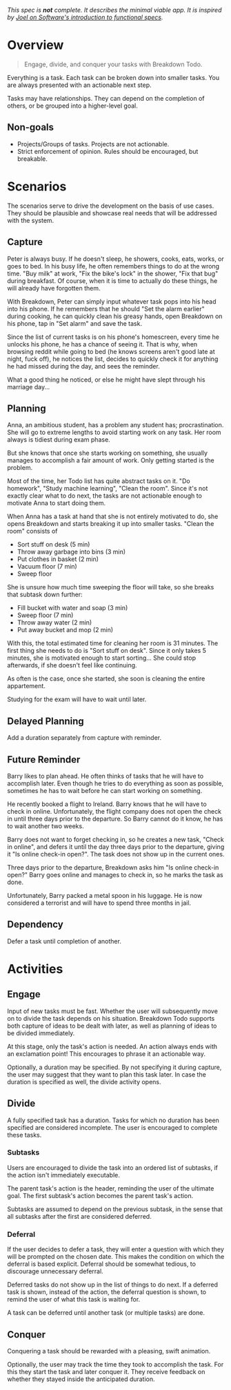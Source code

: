 _This spec is __not__ complete. It describes the minimal viable app. It is inspired by [Joel on Software's introduction to functional specs](https://www.joelonsoftware.com/2000/10/02/painless-functional-specifications-part-1-why-bother/)._

# Overview
> Engage, divide, and conquer your tasks with Breakdown Todo.

Everything is a task. Each task can be broken down into smaller tasks. You are always presented with an actionable next step.

Tasks may have relationships. They can depend on the completion of others, or be grouped into a higher-level goal.

## Non-goals

- Projects/Groups of tasks. Projects are not actionable.
- Strict enforcement of opinion. Rules should be encouraged, but breakable.

# Scenarios
The scenarios serve to drive the development on the basis of use cases. They should be plausible and showcase real needs that will be addressed with the system.

## Capture
Peter is always busy. If he doesn't sleep, he showers, cooks, eats, works, or goes to bed. In his busy life, he often remembers things to do at the wrong time. "Buy milk" at work, "Fix the bike's lock" in the shower, "Fix that bug" during breakfast. Of course, when it is time to actually do these things, he will already have forgotten them.

With Breakdown, Peter can simply input whatever task pops into his head into his phone. If he remembers that he should "Set the alarm earlier" during cooking, he can quickly clean his greasy hands, open Breakdown on his phone, tap in "Set alarm" and save the task.

Since the list of current tasks is on his phone's homescreen, every time he unlocks his phone, he has a chance of seeing it. That is why, when browsing reddit while going to bed (he knows screens aren't good late at night, fuck off), he notices the list, decides to quickly check it for anything he had missed during the day, and sees the reminder.

What a good thing he noticed, or else he might have slept through his marriage day...

## Planning
Anna, an ambitious student, has a problem any student has; procrastination. She will go to extreme lengths to avoid starting work on any task. Her room always is tidiest during exam phase.

But she knows that once she starts working on something, she usually manages to accomplish a fair amount of work. Only getting started is the problem.

Most of the time, her Todo list has quite abstract tasks on it. "Do homework", "Study machine learning", "Clean the room". Since it's not exactly clear what to do next, the tasks are not actionable enough to motivate Anna to start doing them.

When Anna has a task at hand that she is not entirely motivated to do, she opens Breakdown and starts breaking it up into smaller tasks. "Clean the room" consists of

- Sort stuff on desk (5 min)
- Throw away garbage into bins (3 min)
- Put clothes in basket (2 min)
- Vacuum floor (7 min)
- Sweep floor

She is unsure how much time sweeping the floor will take, so she breaks that subtask down further:

- Fill bucket with water and soap (3 min)
- Sweep floor (7 min)
- Throw away water (2 min)
- Put away bucket and mop (2 min)

With this, the total estimated time for cleaning her room is 31 minutes. The first thing she needs to do is "Sort stuff on desk". Since it only takes 5 minutes, she is motivated enough to start sorting... She could stop afterwards, if she doesn't feel like continuing.

As often is the case, once she started, she soon is cleaning the entire appartement.

Studying for the exam will have to wait until later.

## Delayed Planning
Add a duration separately from capture with reminder.

## Future Reminder
Barry likes to plan ahead. He often thinks of tasks that he will have to accomplish later. Even though he tries to do everything as soon as possible, sometimes he has to wait before he can start working on something.

He recently booked a flight to Ireland. Barry knows that he will have to check in online. Unfortunately, the flight company does not open the check in until three days prior to the departure. So Barry cannot do it know, he has to wait another two weeks.

Barry does not want to forget checking in, so he creates a new task, "Check in online", and defers it until the day three days prior to the departure, giving it "Is online check-in open?". The task does not show up in the current ones.

Three days prior to the departure, Breakdown asks him "Is online check-in open?" Barry goes online and manages to check in, so he marks the task as done.

Unfortunately, Barry packed a metal spoon in his luggage. He is now considered a terrorist and will have to spend three months in jail.

## Dependency
Defer a task until completion of another.

# Activities
## Engage
Input of new tasks must be fast. Whether the user will subsequently move on to divide the task depends on his situation. Breakdown Todo supports both capture of ideas to be dealt with later, as well as planning of ideas to be divided immediately.

At this stage, only the task's action is needed. An action always ends with an exclamation point! This encourages to phrase it an actionable way.

Optionally, a duration may be specified. By not specifying it during capture, the user may suggest that they want to plan this task later. In case the duration is specified as well, the divide activity opens.

## Divide
A fully specified task has a duration. Tasks for which no duration has been specified are considered incomplete. The user is encouraged to complete these tasks.

### Subtasks
Users are encouraged to divide the task into an ordered list of subtasks, if the action isn't immediately executable.

The parent task's action is the header, reminding the user of the ultimate goal. The first subtask's action becomes the parent task's action.

Subtasks are assumed to depend on the previous subtask, in the sense that all subtasks after the first are considered deferred.

### Deferral
If the user decides to defer a task, they will enter a question with which they will be prompted on the chosen date. This makes the condition on which the deferral is based explicit. Deferral should be somewhat tedious, to discourage unnecessary deferral.

Deferred tasks do not show up in the list of things to do next. If a deferred task is shown, instead of the action, the deferral question is shown, to remind the user of what this task is waiting for.

A task can be deferred until another task (or multiple tasks) are done.

## Conquer
Conquering a task should be rewarded with a pleasing, swift animation.

Optionally, the user may track the time they took to accomplish the task. For this they start the task and later conquer it. They receive feedback on whether they stayed inside the anticipated duration.
